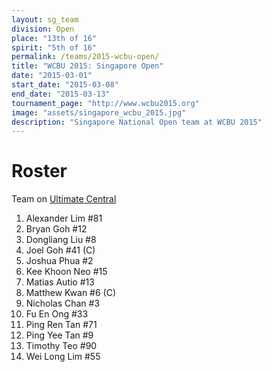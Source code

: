 ```yaml
---
layout: sg_team
division: Open
place: "13th of 16"
spirit: "5th of 16"
permalink: /teams/2015-wcbu-open/
title: "WCBU 2015: Singapore Open"
date: "2015-03-01"
start_date: "2015-03-08"
end_date: "2015-03-13"
tournament_page: "http://www.wcbu2015.org"
image: "assets/singapore_wcbu_2015.jpg"
description: "Singapore National Open team at WCBU 2015"
---
```


# Roster

Team on [Ultimate Central](http://ultimatecentral.com/t/singapore-open-wcbu2015)

1. Alexander Lim #81
2. Bryan Goh #12
3. Dongliang Liu #8
4. Joel Goh #41 (C)
5. Joshua Phua #2
6. Kee Khoon Neo #15
7. Matias Autio #13
8. Matthew Kwan #6 (C)
9. Nicholas Chan #3
10. Fu En Ong #33
11. Ping Ren Tan #71
12. Ping Yee Tan #9
13. Timothy Teo #90
14. Wei Long Lim #55
